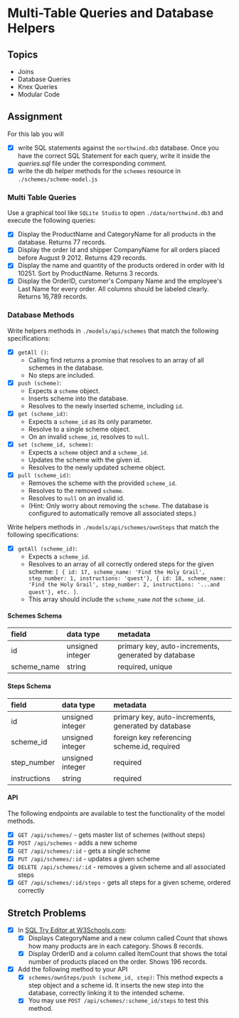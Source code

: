 # Multi-Table Queries and Database Helpers

## Topics

-   Joins
-   Database Queries
-   Knex Queries
-   Modular Code

## Assignment

For this lab you will

-   [x] write SQL statements against the `northwind.db3` database. Once you have the correct SQL Statement for each query, write it inside the _queries.sql_ file under the corresponding comment.
-   [x] write the db helper methods for the `schemes` resource in `./schemes/scheme-model.js`

### Multi Table Queries

Use a graphical tool like `SQLite Studio` to open `./data/northwind.db3` and execute the following queries:

-   [x] Display the ProductName and CategoryName for all products in the database. Returns 77 records.
-   [x] Display the order Id and shipper CompanyName for all orders placed before August 9 2012. Returns 429 records.
-   [x] Display the name and quantity of the products ordered in order with Id 10251. Sort by ProductName. Returns 3 records.
-   [x] Display the OrderID, curstomer's Company Name and the employee's Last Name for every order. All columns should be labeled clearly. Returns 16,789 records.

### Database Methods

Write helpers methods in `./models/api/schemes` that match the following specifications:

-   [x] `getAll ()`:
    -   Calling find returns a promise that resolves to an array of all schemes in the database.
    -   No steps are included.
-   [x] `push (scheme)`:
    -   Expects a `scheme` object.
    -   Inserts scheme into the database.
    -   Resolves to the newly inserted scheme, including `id`.
-   [x] `get (scheme_id)`:
    -   Expects a `scheme_id` as its only parameter.
    -   Resolve to a single scheme object.
    -   On an invalid `scheme_id`, resolves to `null`.
-   [x] `set (scheme_id, scheme)`:
    -   Expects a `scheme` object and a `scheme_id`.
    -   Updates the scheme with the given id.
    -   Resolves to the newly updated scheme object.
-   [x] `pull (scheme_id)`:
    -   Removes the scheme with the provided `scheme_id`.
    -   Resolves to the removed `scheme`.
    -   Resolves to `null` on an invalid id.
    -   (Hint: Only worry about removing the `scheme`. The database is configured to automatically remove all associated steps.)

Write helpers methods in `./models/api/schemes/ownSteps` that match the following specifications:

-   [x] `getAll (scheme_id)`:
    -   Expects a `scheme_id`.
    -   Resolves to an array of all correctly ordered steps for the given scheme: `[ { id: 17, scheme_name: 'Find the Holy Grail', step_number: 1, instructions: 'quest'}, { id: 18, scheme_name: 'Find the Holy Grail', step_number: 2, instructions: '...and quest'}, etc. ]`.
    -   This array should include the `scheme_name` _not_ the `scheme_id`.

#### Schemes Schema

| field       | data type        | metadata                                            |
| :---------- | :--------------- | :-------------------------------------------------- |
| id          | unsigned integer | primary key, auto-increments, generated by database |
| scheme_name | string           | required, unique                                    |

#### Steps Schema

| field        | data type        | metadata                                            |
| :----------- | :--------------- | :-------------------------------------------------- |
| id           | unsigned integer | primary key, auto-increments, generated by database |
| scheme_id    | unsigned integer | foreign key referencing scheme.id, required         |
| step_number  | unsigned integer | required                                            |
| instructions | string           | required                                            |

#### API

The following endpoints are available to test the functionality of the model methods.

-   [x] `GET /api/schemes/` - gets master list of schemes (without steps)
-   [x] `POST /api/schemes` - adds a new scheme
-   [x] `GET /api/schemes/:id` - gets a single scheme
-   [x] `PUT /api/schemes/:id` - updates a given scheme
-   [x] `DELETE /api/schemes/:id` - removes a given scheme and all associated steps
-   [x] `GET /api/schemes/:id/steps` - gets all steps for a given scheme, ordered correctly

## Stretch Problems

-   [x] In [SQL Try Editor at W3Schools.com](https://www.w3schools.com/Sql/tryit.asp?filename=trysql_select_top):
    -   [x] Displays CategoryName and a new column called Count that shows how many products are in each category. Shows 8 records.
    -   [x] Display OrderID and a column called ItemCount that shows the total number of products placed on the order. Shows 196 records.
-   [x] Add the following method to your API
    -   [x] `schemes/ownSteps/push (scheme_id, step)`: This method expects a step object and a scheme id. It inserts the new step into the database, correctly linking it to the intended scheme.
    -   [x] You may use `POST /api/schemes/:scheme_id/steps` to test this method.
